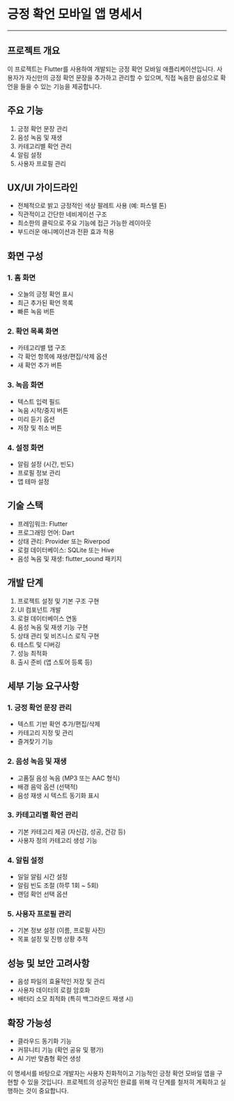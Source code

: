 # 긍정 확언 모바일 앱 명세서

---

## 프로젝트 개요

이 프로젝트는 Flutter를 사용하여 개발되는 긍정 확언 모바일 애플리케이션입니다. 사용자가 자신만의 긍정 확언 문장을 추가하고 관리할 수 있으며, 직접 녹음한 음성으로 확언을 들을 수 있는 기능을 제공합니다.

## 주요 기능

1. 긍정 확언 문장 관리
2. 음성 녹음 및 재생
3. 카테고리별 확언 관리
4. 알림 설정
5. 사용자 프로필 관리

## UX/UI 가이드라인

- 전체적으로 밝고 긍정적인 색상 팔레트 사용 (예: 파스텔 톤)
- 직관적이고 간단한 네비게이션 구조
- 최소한의 클릭으로 주요 기능에 접근 가능한 레이아웃
- 부드러운 애니메이션과 전환 효과 적용


## 화면 구성

### 1. 홈 화면

- 오늘의 긍정 확언 표시
- 최근 추가된 확언 목록
- 빠른 녹음 버튼


### 2. 확언 목록 화면

- 카테고리별 탭 구조
- 각 확언 항목에 재생/편집/삭제 옵션
- 새 확언 추가 버튼


### 3. 녹음 화면

- 텍스트 입력 필드
- 녹음 시작/중지 버튼
- 미리 듣기 옵션
- 저장 및 취소 버튼


### 4. 설정 화면

- 알림 설정 (시간, 빈도)
- 프로필 정보 관리
- 앱 테마 설정


## 기술 스택

- 프레임워크: Flutter
- 프로그래밍 언어: Dart
- 상태 관리: Provider 또는 Riverpod
- 로컬 데이터베이스: SQLite 또는 Hive
- 음성 녹음 및 재생: flutter_sound 패키지


## 개발 단계

1. 프로젝트 설정 및 기본 구조 구현
2. UI 컴포넌트 개발
3. 로컬 데이터베이스 연동
4. 음성 녹음 및 재생 기능 구현
5. 상태 관리 및 비즈니스 로직 구현
6. 테스트 및 디버깅
7. 성능 최적화
8. 출시 준비 (앱 스토어 등록 등)

## 세부 기능 요구사항

### 1. 긍정 확언 문장 관리

- 텍스트 기반 확언 추가/편집/삭제
- 카테고리 지정 및 관리
- 즐겨찾기 기능


### 2. 음성 녹음 및 재생

- 고품질 음성 녹음 (MP3 또는 AAC 형식)
- 배경 음악 옵션 (선택적)
- 음성 재생 시 텍스트 동기화 표시


### 3. 카테고리별 확언 관리

- 기본 카테고리 제공 (자신감, 성공, 건강 등)
- 사용자 정의 카테고리 생성 기능


### 4. 알림 설정

- 일일 알림 시간 설정
- 알림 빈도 조절 (하루 1회 ~ 5회)
- 랜덤 확언 선택 옵션


### 5. 사용자 프로필 관리

- 기본 정보 설정 (이름, 프로필 사진)
- 목표 설정 및 진행 상황 추적


## 성능 및 보안 고려사항

- 음성 파일의 효율적인 저장 및 관리
- 사용자 데이터의 로컬 암호화
- 배터리 소모 최적화 (특히 백그라운드 재생 시)


## 확장 가능성

- 클라우드 동기화 기능
- 커뮤니티 기능 (확언 공유 및 평가)
- AI 기반 맞춤형 확언 생성

이 명세서를 바탕으로 개발자는 사용자 친화적이고 기능적인 긍정 확언 모바일 앱을 구현할 수 있을 것입니다. 프로젝트의 성공적인 완료를 위해 각 단계를 철저히 계획하고 실행하는 것이 중요합니다.